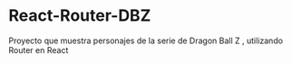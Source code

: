 # React-Router-DBZ
Proyecto que muestra personajes de la serie de Dragon Ball Z , utilizando Router en React
